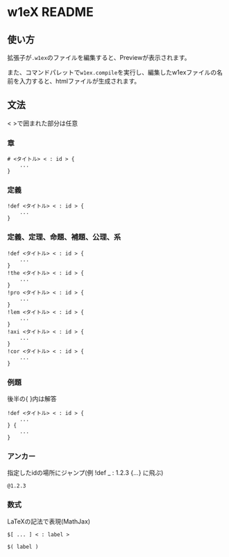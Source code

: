 # w1eX README

## 使い方
拡張子が`.w1ex`のファイルを編集すると、Previewが表示されます。

また、コマンドパレットで`w1ex.compile`を実行し、編集したw1exファイルの名前を入力すると、htmlファイルが生成されます。

## 文法
< >で囲まれた部分は任意

### 章
```
# <タイトル> < : id > {
    ...
}
```
### 定義
```
!def <タイトル> < : id > {
    ...
}
```
### 定義、定理、命題、補題、公理、系
```
!def <タイトル> < : id > {
    ...
}
!the <タイトル> < : id > {
    ...
}
!pro <タイトル> < : id > {
    ...
}
!lem <タイトル> < : id > {
    ...
}
!axi <タイトル> < : id > {
    ...
}
!cor <タイトル> < : id > {
    ...
}
```
### 例題
後半の{ }内は解答
```
!def <タイトル> < : id > {
    ...
} {
    ...
}
```
### アンカー
指定したidの場所にジャンプ(例 !def _ : 1.2.3 {...} に飛ぶ)
```
@1.2.3
```
### 数式
LaTeXの記法で表現(MathJax)
```
$[ ... ] < : label >

$( label )
```
